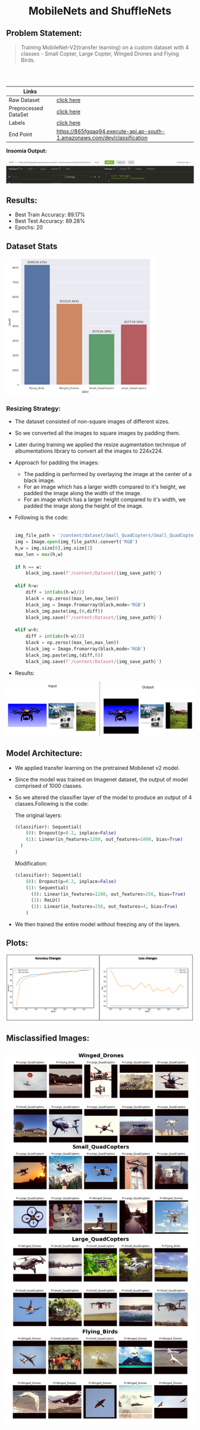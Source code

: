 #  <p align="center">MobileNets and ShuffleNets</p>

## Problem Statement:
> Training MobileNet-V2(transfer learning) on a custom dataset with 4 classes - Small Copter, Large Copter, Winged Drones and Flying Birds.
<br/>
<br/>


|Links                 |                                                                                                   |
| ---------------------| --------------------------------------------------------------------------------------------------|
| Raw Dataset          | [click here](https://drive.google.com/file/d/1-EvvUU6K6RzNVgEibT3oP1SFb_epRNbI/view?usp=sharing)  |
| Preprocessed DataSet |[click here](https://drive.google.com/file/d/1sJ8EngUpwcTT7tbqRhqQijbm-nGLuVF9/view?usp=sharing)   |
| Labels               |[click here](https://drive.google.com/file/d/1-5KNd0rNceRdtxWqvlG_3w9VnY37Bkc5/view?usp=sharing)   |
| End Point            | https://865fgqaq94.execute-api.ap-south-1.amazonaws.com/dev/classification                        |


<b>Insomia Output:</b>

<img src='https://github.com/SVGS-EVA4/Phase2/blob/master/S2-MobileNets_and_ShuffleNets/images/insomia_output.JPG'/>

## Results:
* Best Train Accuracy: 89.17%
* Best Test Accuracy: 89.28%
* Epochs: 20 

## Dataset Stats

<img src= "https://raw.githubusercontent.com/SVGS-EVA4/Phase2/master/S2-MobileNets_and_ShuffleNets/images/dataset_viz1.PNG" width = "400">

### Resizing Strategy:
* The dataset consisted of non-square images of different sizes.
* So we converted all the images to square images by padding them.
* Later during training we applied the resize augmentation technique of albumentations library to convert all the images to 224x224.
* Approach for padding the images:
    * The padding is performed by overlaying the image at the center of a black image. 
    * For an image which has a larger width compared to it's height, we padded the image along the width of the image.
    * For an image which has a larger height compared to it's width, we padded the image along the height of the image.    
* Following is the code:
   ```python

   img_file_path = '/content/dataset/Small_QuadCopters/Small_QuadCopters_1.jpg'
   img = Image.open(img_file_path).convert('RGB')
   h,w = img.size[0],img.size[1]
   max_len = max(h,w)

   if h == w:
       black_img.save(f'/content/Dataset/{img_save_path}')

   elif h>w:
       diff = int(abs(h-w)/2)
       black = np.zeros((max_len,max_len))
       black_img = Image.fromarray(black,mode='RGB')
       black_img.paste(img,(0,diff))
       black_img.save(f'/content/Dataset/{img_save_path}')

   elif w>h:
       diff = int(abs(h-w)/2)
       black = np.zeros((max_len,max_len))
       black_img = Image.fromarray(black,mode='RGB')
       black_img.paste(img,(diff,0))
       black_img.save(f'/content/Dataset/{img_save_path}')
   ```

* Results:

 <p align="center"><img src = "https://github.com/SVGS-EVA4/Phase2/blob/master/S2-MobileNets_and_ShuffleNets/images/input_output_pad.jpg"></p>
 

## Model Architecture:
* We applied transfer learning on the pretrained Mobilenet v2 model.
* Since the model was trained on Imagenet dataset, the output of model comprised of 1000 classes.
* So we altered the classifier layer of the model to produce an output of 4 classes.Following is the code:

    The original layers:
    ```python
    (classifier): Sequential(
        (0): Dropout(p=0.2, inplace=False)
        (1): Linear(in_features=1280, out_features=1000, bias=True) 
      )
    )
    ```
    Modification:
    ```python
    (classifier): Sequential(
        (0): Dropout(p=0.2, inplace=False)
        (1): Sequential(
          (0): Linear(in_features=1280, out_features=256, bias=True)
          (1): ReLU()
          (2): Linear(in_features=256, out_features=4, bias=True)
        )
    ```
* We then trained the entire model without freezing any of the layers.

## Plots:

<p align="center"><img src= "https://github.com/SVGS-EVA4/Phase2/blob/master/S2-MobileNets_and_ShuffleNets/images/plots.jpg"></p>

## Misclassified Images: 

<img src='https://github.com/SVGS-EVA4/Phase2/blob/master/S2-MobileNets_and_ShuffleNets/images/misclassified_classwise.png'/>
